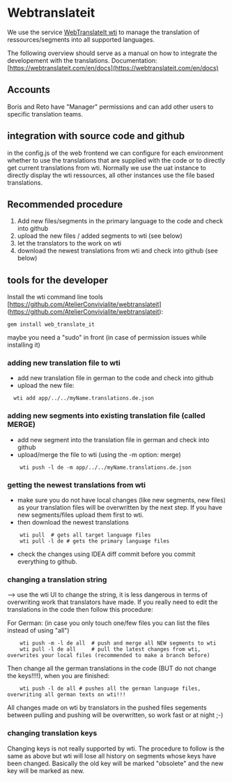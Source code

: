 # Webtranslateit
We use the service  [WebTranslateIt wti](www.webtranslateit.com) to manage the translation of ressources/segments into all supported languages.

The following overview should serve as a manual on how to integrate the developement with the translations.
Documentation: [https://webtranslateit.com/en/docs](https://webtranslateit.com/en/docs)

## Accounts 

Boris and Reto have "Manager" permissions and can add other users to specific translation teams.

## integration with source code and github

in the config.js of the web frontend we can configure for each environment whether to use the translations that 
are supplied with the code or to directly get current translations from wti. Normally we use the uat instance to
directly display the wti ressources, all other instances use the file based translations.

## Recommended procedure

1. Add new files/segments in the primary language to the code and check into github
2. upload the new files / added segments to wti (see below)
3. let the translators to the work on wti
4. download the newest translations from wti and check into github (see below)


## tools for the developer 

Install the wti command line tools [https://github.com/AtelierConvivialite/webtranslateit] (https://github.com/AtelierConvivialite/webtranslateit):

    gem install web_translate_it
maybe you need a "sudo" in front (in case of permission issues while installing it)

### adding new translation file to wti
 
- add new translation file in german to the code and check into github
- upload the new file:
```  
  wti add app/../../myName.translations.de.json
```    
### adding new segments into existing translation file  (called MERGE)

- add new segment into the translation file in german and check into github
- upload/merge the file to wti (using the -m option: merge)
```
    wti push -l de -m app/../../myName.translations.de.json
```    
### getting the newest translations from wti
- make sure you do not have local changes (like new segments, new files) as your translation files will be 
overwritten by the next step. If you have new segments/files upload them first to wti.
- then download the newest translations
```
    wti pull  # gets all target language files
    wti pull -l de # gets the primary language files
```    
- check the changes using IDEA diff commit before you commit everything to github.
    
### changing a translation string

--> use the wti UI to change the string, it is less dangerous in terms of overwriting work that translators have made.
If you really need to edit the translations in the code then follow this procedure:

For German:  (in case you only touch one/few files you can list the files instead of using "all")
```
    wti push -m -l de all  # push and merge all NEW segments to wti
    wti pull -l de all     # pull the latest changes from wti, overwrites your local files (recommended to make a branch before)
```
Then change all the german translations in the code (BUT do not change the keys!!!!), when you are finished:
```
    wti push -l de all # pushes all the german language files, overwriting all german texts on wti!!!
```
All changes made on wti by translators in the pushed files segements between pulling and pushing will be overwritten, so work fast or at night ;-)

### changing translation keys

Changing keys is not really supported by wti. The procedure to follow is the same as above but wti will lose all 
history on segments whose keys have been changed. Basically the old key will be marked "obsolete" and the new key 
will be marked as new.





